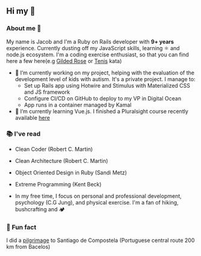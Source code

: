 ## Hi my  👋

### About me 👨
My name is Jacob and I'm a Ruby on Rails developer with **9+ years** experience. Currently dusting off my JavaScript skills, learning ⚛️ and node.js ecosystem.
I'm a coding exercise enthusiast, so that you can find here a few here(e.g [Gilded Rose](https://github.com/jakubkouba/gilded_rose_kata) or [Tenis](https://github.com/jakubkouba/Tennis-Refactoring-Kata) kata)

- 🔭 I’m currently working on my project, helping with the evaluation of the development level of kids with autism. It's a private project. I manage to:
  -  Set up Rails app using Hotwire and Stimulus with Materialized CSS and JS framework
  -  Configure CI/CD on GitHub to deploy to my VP in Digital Ocean
  -  App runs in a container managed by Kamal  
- 🌱 I’m currently learning Vue.js. I finished a Pluralsight course recently available [here](https://github.com/jakubkouba/Build-A-Bot)

### 📚 I've read
- Clean Coder (Robert C. Martin)
- Clean Architecture (Robert C. Martin)
- Object Oriented Design in Ruby (Sandi Metz)
- Extreme Programming (Kent Beck)

- In my free time, I focus on personal and professional development, psychology (C.G Jung), and physical exercise. I'm a fan of hiking, bushcrafting and 🏕️

### 🙂 Fun fact
I did a [pilgrimage](https://en.wikipedia.org/wiki/Camino_de_Santiago) to Santiago de Compostela (Portuguese central route 200 km from Bacelos)

<!--
**jakubkouba/jakubkouba** is a ✨ _special_ ✨ repository because its `README.md` (this file) appears on your GitHub profile.

Here are some ideas to get you started:

- 🔭 I’m currently working on ...
- 🌱 I’m currently learning ...
- 👯 I’m looking to collaborate on ...
- 🤔 I’m looking for help with ...
- 💬 Ask me about ...
- 📫 How to reach me: ...
- 😄 Pronouns: ...
- ⚡ Fun fact: ...
-->
